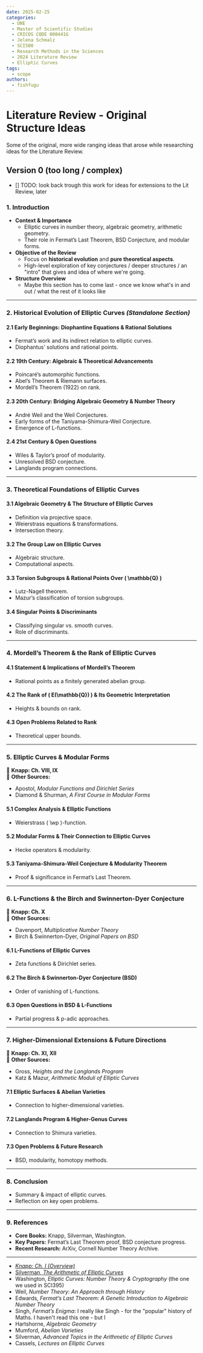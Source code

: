 ```yaml
---
date: 2025-02-25
categories:
  - UNE
  - Master of Scientific Studies
  - CRICOS CODE 000441G
  - Jelena Schmalz
  - SCI500
  - Research Methods in the Sciences
  - 2024 Literature Review
  - Elliptic Curves
tags:
  - scope
authors:
  - fishfugu
---
```


# Literature Review - Original Structure Ideas

Some of the original, more wide ranging ideas that arose while researching ideas for the Literature Review.

## Version 0 (too long / complex)

- [] TODO: look back trough this work for ideas for extensions to the Lit Review, later

<!-- more -->

### **1. Introduction**

- **Context & Importance**
  - Elliptic curves in number theory, algebraic geometry, arithmetic geometry.
  - Their role in Fermat’s Last Theorem, BSD Conjecture, and modular forms.
- **Objective of the Review**
  - Focus on **historical evolution** and **pure theoretical aspects**.
  - High-level exploration of key conjectures / deeper structures / an "intro" that gives and idea of where we're going.
- **Structure Overview**
  - Maybe this section has to come last - once we know what's in and out / what the rest of it looks like

---

### **2. Historical Evolution of Elliptic Curves** _(Standalone Section)_

#### **2.1 Early Beginnings: Diophantine Equations & Rational Solutions**

- Fermat’s work and its indirect relation to elliptic curves.
- Diophantus’ solutions and rational points.

#### **2.2 19th Century: Algebraic & Theoretical Advancements**

- Poincaré’s automorphic functions.
- Abel’s Theorem & Riemann surfaces.
- Mordell’s Theorem (1922) on rank.

#### **2.3 20th Century: Bridging Algebraic Geometry & Number Theory**

- André Weil and the Weil Conjectures.
- Early forms of the Taniyama-Shimura-Weil Conjecture.
- Emergence of L-functions.

#### **2.4 21st Century & Open Questions**

- Wiles & Taylor’s proof of modularity.
- Unresolved BSD conjecture.
- Langlands program connections.

---

### **3. Theoretical Foundations of Elliptic Curves**

#### **3.1 Algebraic Geometry & The Structure of Elliptic Curves**

- Definition via projective space.
- Weierstrass equations & transformations.
- Intersection theory.

#### **3.2 The Group Law on Elliptic Curves**

- Algebraic structure.
- Computational aspects.

#### **3.3 Torsion Subgroups & Rational Points Over \( \mathbb{Q} \)**

- Lutz-Nagell theorem.
- Mazur’s classification of torsion subgroups.

#### **3.4 Singular Points & Discriminants**

- Classifying singular vs. smooth curves.
- Role of discriminants.

---

### **4. Mordell’s Theorem & the Rank of Elliptic Curves**

#### **4.1 Statement & Implications of Mordell’s Theorem**

- Rational points as a finitely generated abelian group.

#### **4.2 The Rank of \( E(\mathbb{Q}) \) & Its Geometric Interpretation**

- Heights & bounds on rank.

#### **4.3 Open Problems Related to Rank**

- Theoretical upper bounds.

---

### **5. Elliptic Curves & Modular Forms**

📖 **Knapp: Ch. VIII, IX**  
📖 **Other Sources:**

- Apostol, _Modular Functions and Dirichlet Series_
- Diamond & Shurman, _A First Course in Modular Forms_

#### **5.1 Complex Analysis & Elliptic Functions**

- Weierstrass \( \wp \)-function.

#### **5.2 Modular Forms & Their Connection to Elliptic Curves**

- Hecke operators & modularity.

#### **5.3 Taniyama-Shimura-Weil Conjecture & Modularity Theorem**

- Proof & significance in Fermat’s Last Theorem.

---

### **6. L-Functions & the Birch and Swinnerton-Dyer Conjecture**

📖 **Knapp: Ch. X**  
📖 **Other Sources:**

- Davenport, _Multiplicative Number Theory_
- Birch & Swinnerton-Dyer, _Original Papers on BSD_

#### **6.1 L-Functions of Elliptic Curves**

- Zeta functions & Dirichlet series.

#### **6.2 The Birch & Swinnerton-Dyer Conjecture (BSD)**

- Order of vanishing of L-functions.

#### **6.3 Open Questions in BSD & L-Functions**

- Partial progress & p-adic approaches.

---

### **7. Higher-Dimensional Extensions & Future Directions**

📖 **Knapp: Ch. XI, XII**  
📖 **Other Sources:**

- Gross, _Heights and the Langlands Program_
- Katz & Mazur, _Arithmetic Moduli of Elliptic Curves_

#### **7.1 Elliptic Surfaces & Abelian Varieties**

- Connection to higher-dimensional varieties.

#### **7.2 Langlands Program & Higher-Genus Curves**

- Connection to Shimura varieties.

#### **7.3 Open Problems & Future Research**

- BSD, modularity, homotopy methods.

---

### **8. Conclusion**

- Summary & impact of elliptic curves.
- Reflection on key open problems.

---

### **9. References**

- **Core Books:** Knapp, Silverman, Washington.
- **Key Papers:** Fermat’s Last Theorem proof, BSD conjecture progress.
- **Recent Research:** ArXiv, Cornell Number Theory Archive.

---

- [_Knapp: Ch. I (Overview)_](https://press.princeton.edu/books/paperback/9780691085593/elliptic-curves?srsltid=AfmBOoqDruXF7EGCZ8mwpHW1GXKWUk8k6bYwc6QyTUwQ7MbyoUK6hAnH)
- [Silverman, _The Arithmetic of Elliptic Curves_](https://link.springer.com/book/10.1007/978-0-387-09494-6)
- Washington, _Elliptic Curves: Number Theory & Cryptography_ (the one we used in SCI395)
- Weil, _Number Theory: An Approach through History_
- Edwards, _Fermat’s Last Theorem: A Genetic Introduction to Algebraic Number Theory_
- Singh, _Fermat’s Enigma_: I really like Singh - for the "popular" history of Maths. I haven't read this one - but I
- Hartshorne, _Algebraic Geometry_
- Mumford, _Abelian Varieties_
- Silverman, _Advanced Topics in the Arithmetic of Elliptic Curves_
- Cassels, _Lectures on Elliptic Curves_
